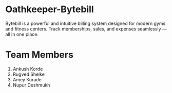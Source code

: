 # Oathkeeper-Bytebill
Bytebill is a powerful and intuitive billing system designed for modern gyms and fitness centers.
Track memberships, sales, and expenses seamlessly — all in one place.

# Team Members
1. Ankush Korde
2. Rugved Shelke
3. Amey Kurade
4. Nupur Deshmukh
